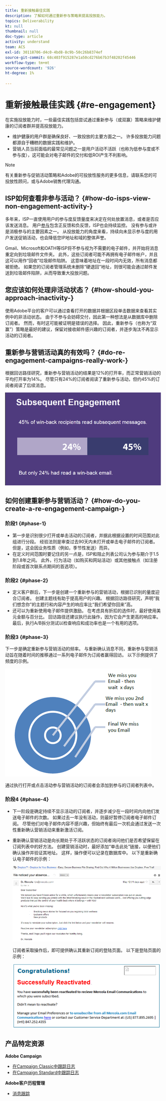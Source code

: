```yaml
---
title: 重新接触最佳实践
description: 了解如何通过重新参与策略来提高投放能力。
topics: Deliverability
kt: null
thumbnail: null
doc-type: article
activity: understand
team: ACS
exl-id: 30118706-d4c0-4bd8-8c9b-50c26b8374ef
source-git-commit: 68c403f915287e1a50cd276b67b3f48202f45446
workflow-type: tm+mt
source-wordcount: '926'
ht-degree: 1%

---
```


# 重新接触最佳实践 {#re-engagement}

在实施投放能力时，一些最佳实践包括尝试通过重新参与（或双赢）策略来维护健康的订阅者群并提高投放能力。

* 维护健康的用户群是确保良好、一致投放的主要方面之一。 许多投放能力问题都源自于糟糕的数据实践和维护。
* 营销人员当前面临的最常见问题之一是用户活动不活跃（也称为低参与度或不参与度），这可能会对电子邮件的交付和低ROI产生不利影响。

>[!NOTE]
>
>有关重新参与促销活动策略和Adobe的可投放性服务的更多信息，请联系您的可投放性顾问，或与Adobe销售代理沟通。

## ISP如何查看非参与活动？ {#how-do-isps-view-non-engagement-activity-}

多年来，ISP一直使用用户的参与度反馈量度来决定在何处放置消息，或者是否应该发送消息。 用户[参与](/help/engagement.md)包含正反馈和负反馈，ISP也会持续监控。 没有参与或许是消极参与的主要因素之一。 从投放能力的角度来看，持续向未显示参与度的用户发送促销活动，也会降低您IP地址和域的整体声誉。

Gmail、Microsoft和OATH等ISP将不参与视为不需要的电子邮件，并开始将消息重定向到垃圾邮件文件夹。 此外，这些订阅者可能不再拥有电子邮件帐户，并且这可以用作“回收”垃圾邮件陷阱。 这意味着地址在一段时间内无效，所有消息都被拒绝。 如果您的订阅者管理系统未删除“硬退回”地址，则很可能会通过邮件发送到垃圾邮件陷阱，从而导致重大投放问题。

## 您应该如何处理非活动状态？ {#how-should-you-approach-inactivity-}

使用Adobe平台的客户可以通过查看打开的数据并根据区段单击数据来查看其实例中的非活动状态。 由于不参与会妨碍交付，因此第一种想法是从数据库中删除订阅者。 然而，有时这可能被证明是错误的选择。 因此，重新参与（也称为“双赢”）策略是最好的建议，保留对接收邮件感兴趣的订阅者，并逐步淘汰不再显示活动的订阅者。

## 重新参与营销活动真的有效吗？ {#do-re-engagement-campaigns-really-work-}

根据回访路径研究，重新参与营销活动的结果是12%的打开率，而正常营销活动的平均打开率为14%。 尽管只有24%的订阅者阅读了重新参与活动，但约45%的订阅者阅读了后续消息。

![](../../help/assets/deliverability_implementation_1.png)

## 如何创建重新参与营销活动？ {#how-do-you-create-a-re-engagement-campaign-}

### 阶段1 {#phase-1}

* 第一步是识别很少打开或单击活动的订阅者，并据此根据设置的时间范围对此组进行分段。 经验法则是审查过去90天内未打开或单击电子邮件的订阅者。 但是，这会因业务性质（例如，季节性发送）而异。
* 在定义时间范围时要记住的另一点是，ISP和阻止列表公司认为参与期介于1.5到1.8年之间。 此外，行为活动（如购买和网站活动）或其他接触点（如注册阶段或首次联系点期间的首选项）。

### 阶段2 {#phase-2}

* 定义客户群后，下一步是创建一个重新参与的营销活动，根据已识别的量度迎合订阅者。 创建主题线有助于提高用户的兴趣。 根据回访路径研究，声明“我们想念你”的主题行和内容产生的响应率比“我们希望你回来”高。
* 还可以为重新使用电子邮件提供激励。 在考虑具有折扣的选件时，最好使用美元金额与百分比。 回访路径还建议执行此操作，因为它会产生更高的响应率。 最后，执行A/B拆分测试以检查响应和成功率也是一个有用的选项。

### 阶段3 {#phase-3}

下一步是确定重新参与营销活动的频率。 与重新确认消息不同，重新参与营销活动旨在随着时间的推移通过一系列电子邮件为订阅者赢得回访。 以下示例提供了频度的示例。

![](../../help/assets/deliverability_implementation_2.png)

通过执行打开或点击活动参与营销活动的订阅者会添加到参与的订阅者列表中。

### 阶段4 {#phase-4}

* 下一阶段是确定持续不显示活动的订阅者，并逐步减少在一段时间内向他们发送电子邮件的次数。 如果过去一年没有活动，则最好暂停订阅者电子邮件订阅。 尽管他们对电子邮件内容不感兴趣，但始终有最后一次机会通过发送一次性重新确认营销活动来重新激活订阅。
* 重新确认营销活动是向长期处于不活跃状态的订阅者询问他们是否希望保留在订阅列表中的好方法。 创建营销活动时，最好添加“单击此处”链接，以便他们确认操作并验证其地址。 这样，操作便可以记录在数据库中。 以下是重新确认电子邮件的示例：

   ![](../../help/assets/deliverability_implementation_3.png)

   订阅者采取操作后，即可提供确认其重新订阅的登陆页面。 以下是登陆页面的示例：

   ![](../../help/assets/deliverability_implementation_4.png)

## 产品特定资源

**Adobe Campaign**

* [在Campaign Classic中跟踪日志](https://experienceleague.adobe.com/docs/campaign-classic/using/sending-messages/monitoring-deliveries/delivery-dashboard.html#tracking-logs)
* [在Campaign Standard中跟踪日志](https://experienceleague.adobe.com/docs/campaign-standard/using/testing-and-sending/sending-and-tracking-messages/tracking-messages.html#tracking-logs)

**Adobe客户历程管理**

* [消息跟踪](https://experienceleague.adobe.com/docs/customer-journey-management/using/reporting/message-tracking.html)
